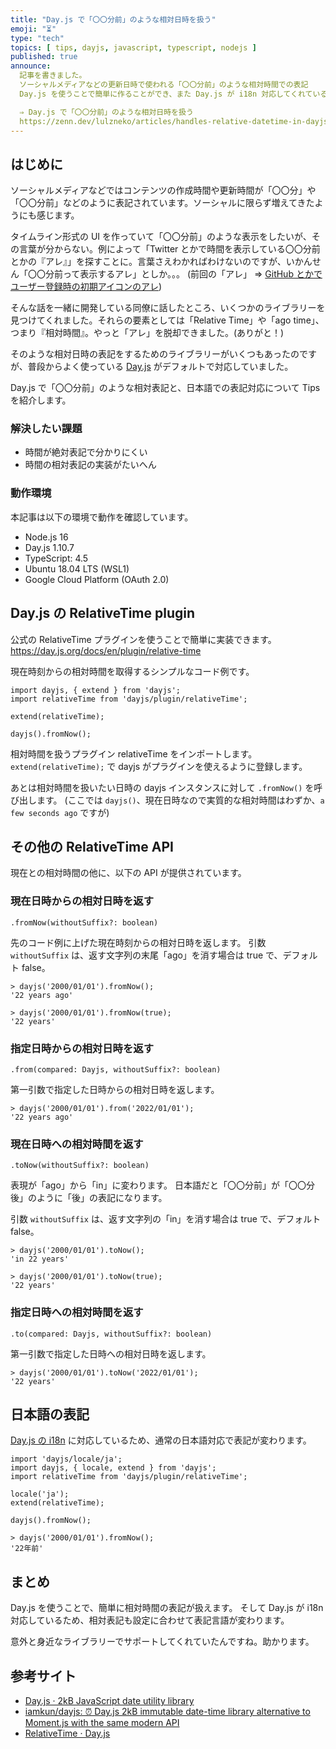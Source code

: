 ```yaml
---
title: "Day.js で「〇〇分前」のような相対日時を扱う"
emoji: "⏳"
type: "tech"
topics: [ tips, dayjs, javascript, typescript, nodejs ]
published: true
announce:
  記事を書きました。
  ソーシャルメディアなどの更新日時で使われる「〇〇分前」のような相対時間での表記
  Day.js を使うことで簡単に作ることができ、また Day.js が i18n 対応してくれているので日本語表記も簡単にできます

  ⇒ Day.js で「〇〇分前」のような相対日時を扱う
  https://zenn.dev/lulzneko/articles/handles-relative-datetime-in-dayjs
---
```


## はじめに
ソーシャルメディアなどではコンテンツの作成時間や更新時間が「〇〇分」や「〇〇分前」などのように表記されています。ソーシャルに限らず増えてきたようにも感じます。

タイムライン形式の UI を作っていて「〇〇分前」のような表示をしたいが、その言葉が分からない。例によって「Twitter とかで時間を表示している〇〇分前とかの『アレ』」を探すことに。言葉さえわかればわけないのですが、いかんせん「〇〇分前って表示するアレ」としか。。。
(前回の「アレ」 ⇒ [GitHub とかでユーザー登録時の初期アイコンのアレ](https://zenn.dev/lulzneko/articles/initial-icon-when-user-registered-github-or-other))

そんな話を一緒に開発している同僚に話したところ、いくつかのライブラリーを見つけてくれました。それらの要素としては「Relative Time」や「ago time」、つまり『相対時間』。やっと「アレ」を脱却できました。(ありがと！)

そのような相対日時の表記をするためのライブラリーがいくつもあったのですが、普段からよく使っている [Day.js](https://github.com/iamkun/dayjs) がデフォルトで対応していました。

Day.js で「〇〇分前」のような相対表記と、日本語での表記対応について Tips を紹介します。


### 解決したい課題
- 時間が絶対表記で分かりにくい
- 時間の相対表記の実装がたいへん

### 動作環境
本記事は以下の環境で動作を確認しています。
- Node.js 16
- Day.js 1.10.7
- TypeScript: 4.5
- Ubuntu 18.04 LTS (WSL1)
- Google Cloud Platform (OAuth 2.0)


## Day.js の RelativeTime plugin
公式の RelativeTime プラグインを使うことで簡単に実装できます。
https://day.js.org/docs/en/plugin/relative-time

現在時刻からの相対時間を取得するシンプルなコード例です。
```typescript: TypeScript
import dayjs, { extend } from 'dayjs';
import relativeTime from 'dayjs/plugin/relativeTime';

extend(relativeTime);

dayjs().fromNow();
```

相対時間を扱うプラグイン relativeTime をインポートします。
`extend(relativeTime);` で dayjs がプラグインを使えるように登録します。

あとは相対時間を扱いたい日時の dayjs インスタンスに対して `.fromNow()` を呼び出します。
(ここでは `dayjs()`、現在日時なので実質的な相対時間はわずか、`a few seconds ago` ですが)


## その他の RelativeTime API
現在との相対時間の他に、以下の API が提供されています。

### 現在日時からの相対日時を返す
`.fromNow(withoutSuffix?: boolean)`

先のコード例に上げた現在時刻からの相対日時を返します。
引数 `withoutSuffix` は、返す文字列の末尾「ago」を消す場合は true で、デフォルト false。

```javascript: 実行例
> dayjs('2000/01/01').fromNow();
'22 years ago'

> dayjs('2000/01/01').fromNow(true);
'22 years'
```


### 指定日時からの相対日時を返す
`.from(compared: Dayjs, withoutSuffix?: boolean)`

第一引数で指定した日時からの相対日時を返します。

```javascript: 実行例
> dayjs('2000/01/01').from('2022/01/01');
'22 years ago'
```


### 現在日時への相対時間を返す
`.toNow(withoutSuffix?: boolean)`

表現が「ago」から「in」に変わります。
日本語だと「〇〇分前」が「〇〇分後」のように「後」の表記になります。

引数 `withoutSuffix` は、返す文字列の「in」を消す場合は true で、デフォルト false。

```javascript: 実行例
> dayjs('2000/01/01').toNow();
'in 22 years'

> dayjs('2000/01/01').toNow(true);
'22 years'
```


### 指定日時への相対時間を返す
`.to(compared: Dayjs, withoutSuffix?: boolean)`

第一引数で指定した日時への相対日時を返します。

```javascript: 実行例
> dayjs('2000/01/01').toNow('2022/01/01');
'22 years'
```


## 日本語の表記
[Day.js の i18n](https://day.js.org/docs/en/i18n/i18n) に対応しているため、通常の日本語対応で表記が変わります。

```typescript: TypeScript
import 'dayjs/locale/ja';
import dayjs, { locale, extend } from 'dayjs';
import relativeTime from 'dayjs/plugin/relativeTime';

locale('ja');
extend(relativeTime);

dayjs().fromNow();
```

```javascript: 実行例
> dayjs('2000/01/01').fromNow();
'22年前'
```


## まとめ
Day.js を使うことで、簡単に相対時間の表記が扱えます。
そして Day.js が i18n 対応しているため、相対表記も設定に合わせて表記言語が変わります。

意外と身近なライブラリーでサポートしてくれていたんですね。助かります。

## 参考サイト
- [Day.js · 2kB JavaScript date utility library](https://day.js.org/)
- [iamkun/dayjs: ⏰ Day.js 2kB immutable date-time library alternative to Moment.js with the same modern API](https://github.com/iamkun/dayjs/)
- [RelativeTime · Day.js](https://day.js.org/docs/en/plugin/relative-time)
